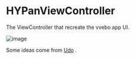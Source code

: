 HYPanViewController
===================
The ViewController that recreate the vvebo app UI.

![image](https://github.com/nathanwhy/HYPanViewController/raw/master/example.gif)

Some ideas come from [Udo](https://github.com/moayes/UDo/tree/master) .
